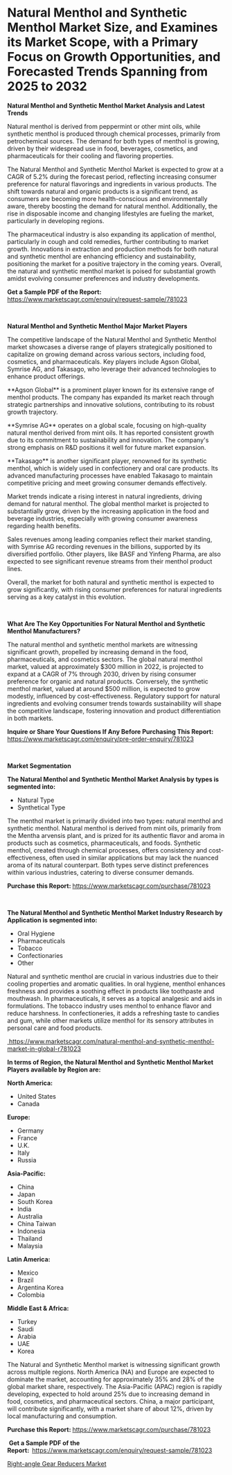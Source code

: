 <p><h1>Natural Menthol and Synthetic Menthol Market Size, and Examines its Market Scope, with a Primary Focus on Growth Opportunities, and Forecasted Trends Spanning from 2025 to 2032</h1></p><p><strong>Natural Menthol and Synthetic Menthol Market Analysis and Latest Trends</strong></p>
<p><p>Natural menthol is derived from peppermint or other mint oils, while synthetic menthol is produced through chemical processes, primarily from petrochemical sources. The demand for both types of menthol is growing, driven by their widespread use in food, beverages, cosmetics, and pharmaceuticals for their cooling and flavoring properties.</p><p>The Natural Menthol and Synthetic Menthol Market is expected to grow at a CAGR of 5.2% during the forecast period, reflecting increasing consumer preference for natural flavorings and ingredients in various products. The shift towards natural and organic products is a significant trend, as consumers are becoming more health-conscious and environmentally aware, thereby boosting the demand for natural menthol. Additionally, the rise in disposable income and changing lifestyles are fueling the market, particularly in developing regions.</p><p>The pharmaceutical industry is also expanding its application of menthol, particularly in cough and cold remedies, further contributing to market growth. Innovations in extraction and production methods for both natural and synthetic menthol are enhancing efficiency and sustainability, positioning the market for a positive trajectory in the coming years. Overall, the natural and synthetic menthol market is poised for substantial growth amidst evolving consumer preferences and industry developments.</p></p>
<p><strong>Get a Sample PDF of the Report:&nbsp;</strong> <a href="https://www.marketscagr.com/enquiry/request-sample/781023?utm_campaign=2882&utm_medium=2&utm_source=Github&utm_content=ia&utm_term=26032025&utm_id=natural-menthol-and-synthetic-menthol">https://www.marketscagr.com/enquiry/request-sample/781023</a></p>
<p>&nbsp;</p>
<p><strong>Natural Menthol and Synthetic Menthol Major Market Players</strong></p>
<p><p>The competitive landscape of the Natural Menthol and Synthetic Menthol market showcases a diverse range of players strategically positioned to capitalize on growing demand across various sectors, including food, cosmetics, and pharmaceuticals. Key players include Agson Global, Symrise AG, and Takasago, who leverage their advanced technologies to enhance product offerings.</p><p>**Agson Global** is a prominent player known for its extensive range of menthol products. The company has expanded its market reach through strategic partnerships and innovative solutions, contributing to its robust growth trajectory. </p><p>**Symrise AG** operates on a global scale, focusing on high-quality natural menthol derived from mint oils. It has reported consistent growth due to its commitment to sustainability and innovation. The company's strong emphasis on R&D positions it well for future market expansion.</p><p>**Takasago** is another significant player, renowned for its synthetic menthol, which is widely used in confectionery and oral care products. Its advanced manufacturing processes have enabled Takasago to maintain competitive pricing and meet growing consumer demands effectively.</p><p>Market trends indicate a rising interest in natural ingredients, driving demand for natural menthol. The global menthol market is projected to substantially grow, driven by the increasing application in the food and beverage industries, especially with growing consumer awareness regarding health benefits.</p><p>Sales revenues among leading companies reflect their market standing, with Symrise AG recording revenues in the billions, supported by its diversified portfolio. Other players, like BASF and Yinfeng Pharma, are also expected to see significant revenue streams from their menthol product lines.</p><p>Overall, the market for both natural and synthetic menthol is expected to grow significantly, with rising consumer preferences for natural ingredients serving as a key catalyst in this evolution.</p></p>
<p>&nbsp;</p>
<p><strong>What Are The Key Opportunities For Natural Menthol and Synthetic Menthol Manufacturers?</strong></p>
<p><p>The natural menthol and synthetic menthol markets are witnessing significant growth, propelled by increasing demand in the food, pharmaceuticals, and cosmetics sectors. The global natural menthol market, valued at approximately $300 million in 2022, is projected to expand at a CAGR of 7% through 2030, driven by rising consumer preference for organic and natural products. Conversely, the synthetic menthol market, valued at around $500 million, is expected to grow modestly, influenced by cost-effectiveness. Regulatory support for natural ingredients and evolving consumer trends towards sustainability will shape the competitive landscape, fostering innovation and product differentiation in both markets.</p></p>
<p><strong>Inquire or Share Your Questions If Any Before Purchasing This Report:</strong> <a href="https://www.marketscagr.com/enquiry/pre-order-enquiry/781023?utm_campaign=2882&utm_medium=2&utm_source=Github&utm_content=ia&utm_term=26032025&utm_id=natural-menthol-and-synthetic-menthol">https://www.marketscagr.com/enquiry/pre-order-enquiry/781023</a></p>
<p>&nbsp;</p>
<p><strong>Market Segmentation</strong></p>
<p><strong>The Natural Menthol and Synthetic Menthol Market Analysis by types is segmented into:</strong></p>
<p><ul><li>Natural Type</li><li>Synthetical Type</li></ul></p>
<p><p>The menthol market is primarily divided into two types: natural menthol and synthetic menthol. Natural menthol is derived from mint oils, primarily from the Mentha arvensis plant, and is prized for its authentic flavor and aroma in products such as cosmetics, pharmaceuticals, and foods. Synthetic menthol, created through chemical processes, offers consistency and cost-effectiveness, often used in similar applications but may lack the nuanced aroma of its natural counterpart. Both types serve distinct preferences within various industries, catering to diverse consumer demands.</p></p>
<p><strong>Purchase this Report:&nbsp;</strong><a href="https://www.marketscagr.com/purchase/781023?utm_campaign=2882&utm_medium=2&utm_source=Github&utm_content=ia&utm_term=26032025&utm_id=natural-menthol-and-synthetic-menthol">https://www.marketscagr.com/purchase/781023</a></p>
<p>&nbsp;</p>
<p><strong>The Natural Menthol and Synthetic Menthol Market Industry Research by Application is segmented into:</strong></p>
<p><ul><li>Oral Hygiene</li><li>Pharmaceuticals</li><li>Tobacco</li><li>Confectionaries</li><li>Other</li></ul></p>
<p><p>Natural and synthetic menthol are crucial in various industries due to their cooling properties and aromatic qualities. In oral hygiene, menthol enhances freshness and provides a soothing effect in products like toothpaste and mouthwash. In pharmaceuticals, it serves as a topical analgesic and aids in formulations. The tobacco industry uses menthol to enhance flavor and reduce harshness. In confectioneries, it adds a refreshing taste to candies and gum, while other markets utilize menthol for its sensory attributes in personal care and food products.</p></p>
<p><a href="https://www.marketscagr.com/natural-menthol-and-synthetic-menthol-market-in-global-r781023?utm_campaign=2882&utm_medium=2&utm_source=Github&utm_content=ia&utm_term=26032025&utm_id=natural-menthol-and-synthetic-menthol">&nbsp;https://www.marketscagr.com/natural-menthol-and-synthetic-menthol-market-in-global-r781023</a></p>
<p><strong>In terms of Region, the Natural Menthol and Synthetic Menthol Market Players available by Region are:</strong></p>
<p>
    <p> <strong> North America: </strong>
        <ul>
            <li>United States</li>
            <li>Canada</li>
        </ul>
        </p> 
    <p> <strong> Europe: </strong>
        <ul>
            <li>Germany</li>
            <li>France</li>
            <li>U.K.</li>
            <li>Italy</li>
            <li>Russia</li>
        </ul>
        </p> 
    <p> <strong> Asia-Pacific: </strong>
        <ul>
            <li>China</li>
            <li>Japan</li>
            <li>South Korea</li>
            <li>India</li>
            <li>Australia</li>
            <li>China Taiwan</li>
            <li>Indonesia</li>
            <li>Thailand</li>
            <li>Malaysia</li>
        </ul>
        </p> 
    <p> <strong> Latin America: </strong>
        <ul>
            <li>Mexico</li>
            <li>Brazil</li>
            <li>Argentina Korea</li>
            <li>Colombia</li>
        </ul>
        </p> 
    <p> <strong> Middle East & Africa: </strong>
        <ul>
            <li>Turkey</li>
            <li>Saudi</li>
            <li>Arabia</li>
            <li>UAE</li>
            <li>Korea</li>
        </ul>
    </p>
    </p>
<p><p>The Natural and Synthetic Menthol market is witnessing significant growth across multiple regions. North America (NA) and Europe are expected to dominate the market, accounting for approximately 35% and 28% of the global market share, respectively. The Asia-Pacific (APAC) region is rapidly developing, expected to hold around 25% due to increasing demand in food, cosmetics, and pharmaceutical sectors. China, a major participant, will contribute significantly, with a market share of about 12%, driven by local manufacturing and consumption.</p></p>
<p><strong>Purchase this Report: </strong><a href="https://www.marketscagr.com/purchase/781023?utm_campaign=2882&utm_medium=2&utm_source=Github&utm_content=ia&utm_term=26032025&utm_id=natural-menthol-and-synthetic-menthol">https://www.marketscagr.com/purchase/781023</a></p>
<p>&nbsp;<strong>Get a Sample PDF of the Report:&nbsp;&nbsp;</strong><a href="https://www.marketscagr.com/enquiry/request-sample/781023?utm_campaign=2882&utm_medium=2&utm_source=Github&utm_content=ia&utm_term=26032025&utm_id=natural-menthol-and-synthetic-menthol">https://www.marketscagr.com/enquiry/request-sample/781023</a></p>
<p><strong></strong></p>
<p><p><a href="https://github.com/carendesrochers299/Market-Research-Report-List-1/blob/main/right-angle-gear-reducers-market.md?utm_campaign=2882&utm_medium=2&utm_source=Github&utm_content=ia&utm_term=26032025&utm_id=natural-menthol-and-synthetic-menthol">Right-angle Gear Reducers Market</a></p></p>